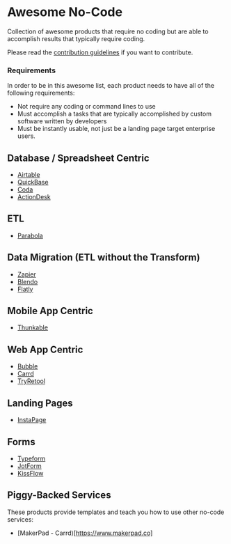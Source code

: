 # Awesome No-Code

Collection of awesome products that require no coding but are able to accomplish results that typically require coding. 

Please read the [contribution guidelines](CONTRIBUTING.md) if you want to contribute.

### Requirements
In order to be in this awesome list, each product needs to have all of the following requirements: 
- Not require any coding or command lines to use
- Must accomplish a tasks that are typically accomplished by custom software written by developers
- Must be instantly usable, not just be a landing page target enterprise users. 

## Database / Spreadsheet Centric
- [Airtable](https://airtable.com)
- [QuickBase](https://www.quickbase.com/) 
- [Coda](https://coda.io/) 
- [ActionDesk](https://www.actiondesk.io/)

## ETL
- [Parabola](https://parabola.io)

## Data Migration (ETL without the Transform) 
- [Zapier](https://zapier.com/)
- [Blendo](https://www.blendo.co) 
- [Flatly](https://flatly.io/) 

## Mobile App Centric
- [Thunkable](https://thunkable.com/)

## Web App Centric 
- [Bubble](https://bubble.is/)
- [Carrd](https://carrd.co/) 
- [TryRetool](https://tryretool.com/)

## Landing Pages
- [InstaPage](https://instapage.com)

## Forms 
- [Typeform](https://typeform.com)
- [JotForm](https://www.jotform.com)
- [KissFlow](https://kissflow.com) 

## Piggy-Backed Services 
These products provide templates and teach you how to use other no-code services: 
- [MakerPad - Carrd)[https://www.makerpad.co]
